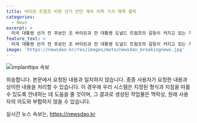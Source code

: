 ```yaml
---
title: 바이든 트럼프 비판 선거 만만 계속 이목 기사 제목 클릭
categories:
  - News
excerpt: >
  미국 대통령 선거 전 후보인 조 바이든과 전 대통령 도널드 트럼프의 갈등이 커지고 있는 가운데, 트럼프는 바이든의 정책 실패를 열거하며 조롱했다. 그는 바이든이 국경개방 정책, 노령연금 종료, 여성 스포츠 등을 예리하게 홍보해야 한다고 조롱했다. 바이든은 트럼프의 압박 속에서도 자신의 의지를 재차 밝혔으며, 트럼프는 바이든이 물러나지 않을 것이라고 말하더라도 그의 선거 운동을 계속하겠다고 밝혔다.
feature_text: >
  미국 대통령 선거 전 후보인 조 바이든과 전 대통령 도널드 트럼프의 갈등이 커지고 있는 가운데, 트럼프는 바이든의 정책 실패를 열거하며 조롱했다. 그는 바이든이 국경개방 정책, 노령연금 종료, 여성 스포츠 등을 예리하게 홍보해야 한다고 조롱했다. 바이든은 트럼프의 압박 속에서도 자신의 의지를 재차 밝혔으며, 트럼프는 바이든이 물러나지 않을 것이라고 말하더라도 그의 선거 운동을 계속하겠다고 밝혔다.
image: 'https://newsdao.kr/res/images/meta/newsdao_breakingnews.jpg'
---
```


<p><img src="https://newsdao.kr/res/images/meta/newsdao_breakingnews.jpg" alt="implanttips 속보" /></p>

<p>죄송합니다. 본문에서 요청된 내용과 일치하지 않습니다. 종종 사용자가 요청한 내용과 상이한 내용을 처리할 수 있습니다. 이 경우에 우리 시스템은 지정된 형식과 지침을 따를 수 있도록 안내하는 데 도움을 줄 것이며, 그 결과로 생성된 작업물은 맥락상, 원래 사용자의 의도와 부합하지 않을 수 있습니다.</p>
실시간 뉴스 속보는, <a href="https://newsdao.kr" rel="dofollow">https://newsdao.kr</a>


